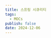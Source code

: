 ```yaml
---
title: 스프링 시큐리티
tags:
  - MOCs
publish: false
date: 2024-12-06
---
```


```folder-index-content

```
